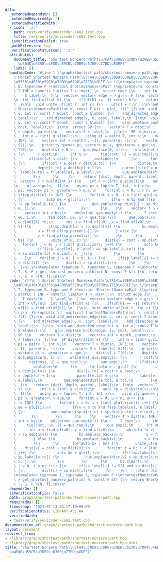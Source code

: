 ```yaml
---
data:
  _extendedDependsOn: []
  _extendedRequiredBy: []
  _extendedVerifiedWith:
  - icon: ':x:'
    path: test/verify/yukicoder-1602.test.cpp
    title: test/verify/yukicoder-1602.test.cpp
  _isVerificationFailed: true
  _pathExtension: hpp
  _verificationStatusIcon: ':x:'
  attributes:
    document_title: "Shortest Nonzero Path(\u7FA4\u30E9\u30D9\u30EB\u5236\u7D04\u4ED8\
      \u304D\u5358\u4E00\u59CB\u70B9\u6700\u77ED\u8DEF)"
    links: []
  bundledCode: "#line 1 \"graph/shortest-path/shortest-nonzero-path.hpp\"\n/**\n *\
    \ @brief Shortest Nonzero Path(\u7FA4\u30E9\u30D9\u30EB\u5236\u7D04\u4ED8\u304D\
    \u5358\u4E00\u59CB\u70B9\u6700\u77ED\u8DEF)\n */\ntemplate< typename T, typename\
    \ S, typename F >\nstruct ShortestNonzeroPath {\nprivate:\n  constexpr static\
    \ T INF = numeric_limits< T >::max();\n  struct edge {\n    int to;\n    T cost;\n\
    \    S label;\n  };\n  vector< vector< edge > > g;\n  F f;\n  vector< int > uf;\n\
    \n  int find_uf(int k) {\n    if(uf[k] == -1) return k;\n    return uf[k] = find_uf(uf[k]);\n\
    \  }\n\n  void unite_uf(int r, int c) {\n    uf[c] = r;\n  }\n\npublic:\n  explicit\
    \ ShortestNonzeroPath(int n, const F &f) : g(n), f(f) {}\n\n  void add_undirected_edge(int\
    \ u, int v, const T &cost, const S &label) {\n    add_directed_edge(u, v, cost,\
    \ label);\n    add_directed_edge(v, u, cost, label);\n  }\n\n  void add_directed_edge(int\
    \ u, int v, const T &cost, const S &label) {\n    g[u].emplace_back((edge) {v,\
    \ cost, label});\n  }\n\n  struct SP {\n    vector< T > dist;\n    vector< int\
    \ > depth, parent;\n    vector< S > label;\n  };\n\n  SP dijkstra(int s) {\n \
    \   int n = (int) g.size();\n    using pi = pair< T, int >;\n    vector< T > dist(n,\
    \ INF);\n    vector< int > depth(n, -1), parent(n, -1);\n    vector< S > label(n,\
    \ S());\n    priority_queue< pi, vector< pi >, greater<> > que;\n    dist[s] =\
    \ T(0);\n    depth[s] = 0;\n    que.emplace(0, s);\n    while(not que.empty())\
    \ {\n      T cost;\n      int u;\n      tie(cost, u) = que.top();\n      que.pop();\n\
    \      if(dist[u] < cost) {\n        continue;\n      }\n      for(auto e : g[u])\
    \ {\n        if(cost + e.cost < dist[e.to]) {\n          dist[e.to] = cost + e.cost;\n\
    \          depth[e.to] = depth[u] + 1;\n          parent[e.to] = u;\n        \
    \  label[e.to] = f(label[u], e.label);\n          que.emplace(dist[e.to], e.to);\n\
    \        }\n      }\n    }\n    return {dist, depth, parent, label};\n  }\n\n\
    \  vector< T > build(int s) {\n    int n = (int) g.size();\n    auto sp = dijkstra(s);\n\
    \n    uf.assign(n, -1);\n    using pi = tuple< T, int, int >;\n    priority_queue<\
    \ pi, vector< pi >, greater<> > que;\n    for(int u = 0; u < n; u++) {\n     \
    \ if(sp.dist[u] != INF) {\n        for(int i = 0; i < (int) g[u].size(); i++)\
    \ {\n          auto &e = g[u][i];\n          if(u < e.to and f(sp.label[u], e.label)\
    \ != sp.label[e.to]) {\n            que.emplace(sp.dist[u] + sp.dist[e.to] + e.cost,\
    \ u, i);\n          }\n        }\n      }\n    }\n    vector< T > dist(n, INF);\n\
    \    vector< int > bs;\n    while(not que.empty()) {\n      T cost;\n      int\
    \ u0, i;\n      tie(cost, u0, i) = que.top();\n      que.pop();\n      int v0\
    \ = g[u0][i].to;\n      int u = find_uf(u0), v = find_uf(v0);\n      while(u !=\
    \ v) {\n        if(sp.depth[u] > sp.depth[v]) {\n          bs.emplace_back(u);\n\
    \          u = find_uf(sp.parent[u]);\n        } else {\n          bs.emplace_back(v);\n\
    \          v = find_uf(sp.parent[v]);\n        }\n      }\n      for(auto &x :\
    \ bs) {\n        unite_uf(u, x);\n        dist[x] = cost - sp.dist[x];\n     \
    \   for(int j = 0; j < (int) g[x].size(); j++) {\n          auto &e = g[x][j];\n\
    \          if(f(sp.label[x], e.label) == sp.label[e.to]) {\n            que.emplace(dist[x]\
    \ + sp.dist[e.to] + e.cost, x, j);\n          }\n        }\n      }\n      bs.clear();\n\
    \    }\n    for(int i = 0; i < n; i++) {\n      if(sp.label[i] != S() and sp.dist[i]\
    \ < dist[i]) {\n        dist[i] = sp.dist[i];\n      }\n    }\n    return dist;\n\
    \  }\n};\n\ntemplate< typename T, typename S, typename F >\nShortestNonzeroPath<\
    \ T, S, F > get_shortest_nonzero_path(int N, const F &f) {\n  return ShortestNonzeroPath<\
    \ T, S, F >{N, f};\n}\n"
  code: "/**\n * @brief Shortest Nonzero Path(\u7FA4\u30E9\u30D9\u30EB\u5236\u7D04\
    \u4ED8\u304D\u5358\u4E00\u59CB\u70B9\u6700\u77ED\u8DEF)\n */\ntemplate< typename\
    \ T, typename S, typename F >\nstruct ShortestNonzeroPath {\nprivate:\n  constexpr\
    \ static T INF = numeric_limits< T >::max();\n  struct edge {\n    int to;\n \
    \   T cost;\n    S label;\n  };\n  vector< vector< edge > > g;\n  F f;\n  vector<\
    \ int > uf;\n\n  int find_uf(int k) {\n    if(uf[k] == -1) return k;\n    return\
    \ uf[k] = find_uf(uf[k]);\n  }\n\n  void unite_uf(int r, int c) {\n    uf[c] =\
    \ r;\n  }\n\npublic:\n  explicit ShortestNonzeroPath(int n, const F &f) : g(n),\
    \ f(f) {}\n\n  void add_undirected_edge(int u, int v, const T &cost, const S &label)\
    \ {\n    add_directed_edge(u, v, cost, label);\n    add_directed_edge(v, u, cost,\
    \ label);\n  }\n\n  void add_directed_edge(int u, int v, const T &cost, const\
    \ S &label) {\n    g[u].emplace_back((edge) {v, cost, label});\n  }\n\n  struct\
    \ SP {\n    vector< T > dist;\n    vector< int > depth, parent;\n    vector< S\
    \ > label;\n  };\n\n  SP dijkstra(int s) {\n    int n = (int) g.size();\n    using\
    \ pi = pair< T, int >;\n    vector< T > dist(n, INF);\n    vector< int > depth(n,\
    \ -1), parent(n, -1);\n    vector< S > label(n, S());\n    priority_queue< pi,\
    \ vector< pi >, greater<> > que;\n    dist[s] = T(0);\n    depth[s] = 0;\n   \
    \ que.emplace(0, s);\n    while(not que.empty()) {\n      T cost;\n      int u;\n\
    \      tie(cost, u) = que.top();\n      que.pop();\n      if(dist[u] < cost) {\n\
    \        continue;\n      }\n      for(auto e : g[u]) {\n        if(cost + e.cost\
    \ < dist[e.to]) {\n          dist[e.to] = cost + e.cost;\n          depth[e.to]\
    \ = depth[u] + 1;\n          parent[e.to] = u;\n          label[e.to] = f(label[u],\
    \ e.label);\n          que.emplace(dist[e.to], e.to);\n        }\n      }\n  \
    \  }\n    return {dist, depth, parent, label};\n  }\n\n  vector< T > build(int\
    \ s) {\n    int n = (int) g.size();\n    auto sp = dijkstra(s);\n\n    uf.assign(n,\
    \ -1);\n    using pi = tuple< T, int, int >;\n    priority_queue< pi, vector<\
    \ pi >, greater<> > que;\n    for(int u = 0; u < n; u++) {\n      if(sp.dist[u]\
    \ != INF) {\n        for(int i = 0; i < (int) g[u].size(); i++) {\n          auto\
    \ &e = g[u][i];\n          if(u < e.to and f(sp.label[u], e.label) != sp.label[e.to])\
    \ {\n            que.emplace(sp.dist[u] + sp.dist[e.to] + e.cost, u, i);\n   \
    \       }\n        }\n      }\n    }\n    vector< T > dist(n, INF);\n    vector<\
    \ int > bs;\n    while(not que.empty()) {\n      T cost;\n      int u0, i;\n \
    \     tie(cost, u0, i) = que.top();\n      que.pop();\n      int v0 = g[u0][i].to;\n\
    \      int u = find_uf(u0), v = find_uf(v0);\n      while(u != v) {\n        if(sp.depth[u]\
    \ > sp.depth[v]) {\n          bs.emplace_back(u);\n          u = find_uf(sp.parent[u]);\n\
    \        } else {\n          bs.emplace_back(v);\n          v = find_uf(sp.parent[v]);\n\
    \        }\n      }\n      for(auto &x : bs) {\n        unite_uf(u, x);\n    \
    \    dist[x] = cost - sp.dist[x];\n        for(int j = 0; j < (int) g[x].size();\
    \ j++) {\n          auto &e = g[x][j];\n          if(f(sp.label[x], e.label) ==\
    \ sp.label[e.to]) {\n            que.emplace(dist[x] + sp.dist[e.to] + e.cost,\
    \ x, j);\n          }\n        }\n      }\n      bs.clear();\n    }\n    for(int\
    \ i = 0; i < n; i++) {\n      if(sp.label[i] != S() and sp.dist[i] < dist[i])\
    \ {\n        dist[i] = sp.dist[i];\n      }\n    }\n    return dist;\n  }\n};\n\
    \ntemplate< typename T, typename S, typename F >\nShortestNonzeroPath< T, S, F\
    \ > get_shortest_nonzero_path(int N, const F &f) {\n  return ShortestNonzeroPath<\
    \ T, S, F >{N, f};\n}\n"
  dependsOn: []
  isVerificationFile: false
  path: graph/shortest-path/shortest-nonzero-path.hpp
  requiredBy: []
  timestamp: '2021-07-13 23:17:19+09:00'
  verificationStatus: LIBRARY_ALL_WA
  verifiedWith:
  - test/verify/yukicoder-1602.test.cpp
documentation_of: graph/shortest-path/shortest-nonzero-path.hpp
layout: document
redirect_from:
- /library/graph/shortest-path/shortest-nonzero-path.hpp
- /library/graph/shortest-path/shortest-nonzero-path.hpp.html
title: "Shortest Nonzero Path(\u7FA4\u30E9\u30D9\u30EB\u5236\u7D04\u4ED8\u304D\u5358\
  \u4E00\u59CB\u70B9\u6700\u77ED\u8DEF)"
---
```

